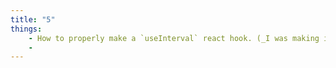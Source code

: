 ```yaml
---
title: "5"
things:
    - How to properly make a `useInterval` react hook. (_I was making it overly complicated previously_)
    -
---
```



